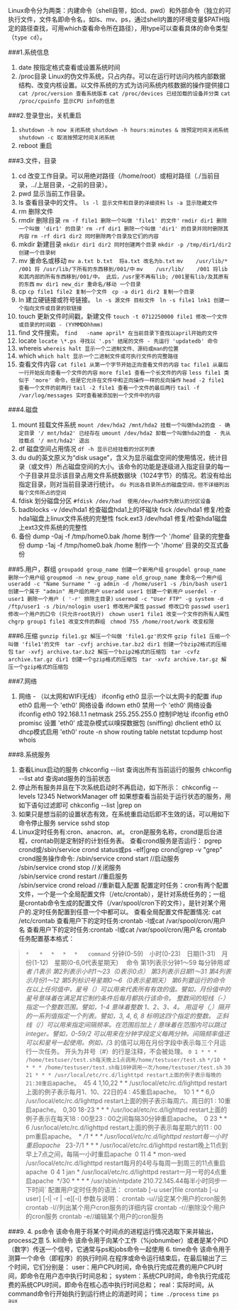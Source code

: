Linux命令分为两类：内建命令（shell自带，如cd、pwd）和外部命令（独立的可执行文件，文件名即命令名，如ls、mv、ps，通过shell内置的环境变量$PATH指定的路径查找，可用which查看命令所在路径），用type可以查看具体的命令类型（`type cd`）。


###1.系统信息
1. date
按指定格式查看或设置系统时间
2. /proc目录
Linux的伪文件系统，只占内存。可以在运行时访问内核内部数据结构、改变内核设置。以文件系统的方式为访问系统内核数据的操作提供接口
`cat /proc/version 查看系统版本`
`cat /proc/devices 已经加载的设备并分类`
`cat /proc/cpuinfo 显示CPU info的信息 `

###2.登录登出，关机重启
1. `shutdown -h now 关闭系统`
`shutdown -h hours:minutes & 按预定时间关闭系统`
`shutdown -c 取消按预定时间关闭系统`
2. reboot 重启

###3.文件，目录
1. cd
改变工作目录。可以用绝对路径（/home/root）或相对路径（./当前目录，../上层目录，-之前的目录）。
2. pwd
显示当前工作目录。
3. ls
查看目录中的文件。
`ls -l 显示文件和目录的详细资料`
`ls -a 显示隐藏文件 `
4. rm
删除文件
5. rmdir
删除目录
`rm -f file1 删除一个叫做 'file1' 的文件'`
`rmdir dir1 删除一个叫做 'dir1' 的目录'`
`rm -rf dir1 删除一个叫做 'dir1' 的目录并同时删除其内容`
`rm -rf dir1 dir2 同时删除两个目录及它们的内容 `
6. mkdir
新建目录
`mkdir dir1 dir2 同时创建两个目录`
`mkdir -p /tmp/dir1/dir2 创建一个目录树 `
6. mv
重命名或移动
`mv a.txt b.txt  将a.txt 改名为b.txt`
`mv    /usr/lib/*    /001 将 /usr/lib/下所有的东西移到/001/中`
`mv    /usr/lib/    /001 将lib和其内部的所有东西移到/001/中。 此后，/usr里不再有lib; /001里有lib/及其原有的东西`
`mv dir1 new_dir 重命名/移动 一个目录 `
6. cp
`cp file1 file2 复制一个文件 `
`cp -a dir1 dir2 复制一个目录 `
7. ln
建立硬链接或符号链接。
`ln -s 源文件 目标文件 `
`ln -s file1 lnk1 创建一个指向文件或目录的软链接 `
8. touch
更新文件时间戳，新建文件
` touch -t 0712250000 file1 修改一个文件或目录的时间戳 - (YYMMDDhhmm) `
11. find
文件搜索。
`find   -name april* 在当前目录下查找以april开始的文件`
12. locate
`locate \*.ps 寻找以 '.ps' 结尾的文件 - 先运行 'updatedb' 命令`
13. whereis
`whereis halt 显示一个二进制文件、源码或man的位置`
14. which
`which halt 显示一个二进制文件或可执行文件的完整路径 `
15. 查看文件内容
`cat file1 从第一个字节开始正向查看文件的内容`
`tac file1 从最后一行开始反向查看一个文件的内容`
`more file1 查看一个长文件的内容`
`less file1 类似于 'more' 命令，但是它允许在文件中和正向操作一样的反向操作`
`head -2 file1 查看一个文件的前两行`
`tail -2 file1 查看一个文件的最后两行`
`tail -f /var/log/messages 实时查看被添加到一个文件中的内容 `

###4.磁盘
1. mount
挂载文件系统
`mount /dev/hda2 /mnt/hda2 挂载一个叫做hda2的盘 - 确定目录 '/ mnt/hda2' 已经存在`
`umount /dev/hda2 卸载一个叫做hda2的盘 - 先从挂载点 '/ mnt/hda2' 退出 `
2. df
磁盘空间占用情况
`df -h 显示已经挂载的分区列表`
3. du
du的英文原义为“disk usage”，含义为显示磁盘空间的使用情况，统计目录（或文件）所占磁盘空间的大小。该命令的功能是逐级进入指定目录的每一个子目录并显示该目录占用文件系统数据块（1024字节）的情况。若没有给出指定目录，则对当前目录进行统计。
`du 列出各目录所占的磁盘空间，但不详细列出每个文件所占的空间`
4. fdisk
划分磁盘分区
`#fdisk /dev/had  使用/dev/had作为默认的分区设备`
5. badblocks -v /dev/hda1 检查磁盘hda1上的坏磁块
fsck /dev/hda1 修复/检查hda1磁盘上linux文件系统的完整性 
fsck.ext3 /dev/hda1 修复/检查hda1磁盘上ext3文件系统的完整性 
6. 备份
dump -0aj -f /tmp/home0.bak /home 制作一个 '/home' 目录的完整备份
dump -1aj -f /tmp/home0.bak /home 制作一个 '/home' 目录的交互式备份 

###5.用户，群组
`groupadd group_name 创建一个新用户组`
`groupdel group_name 删除一个用户组`
`groupmod -n new_group_name old_group_name 重命名一个用户组`
`useradd -c "Name Surname " -g admin -d /home/user1 -s /bin/bash user1 创建一个属于 "admin" 用户组的用户`
`useradd user1 创建一个新用户`
`userdel -r user1 删除一个用户 ( '-r' 排除主目录)`
`usermod -c "User FTP" -g system -d /ftp/user1 -s /bin/nologin user1 修改用户属性`
`passwd 修改口令`
`passwd user1 修改一个用户的口令 (只允许root执行) `
`chown user1 file1 改变一个文件的所有人属性 `
`chgrp group1 file1 改变文件的群组 `
`chmod 755 /home/root/work 改变权限`

###6.压缩
`gunzip file1.gz 解压一个叫做 'file1.gz'的文件`
`gzip file1 压缩一个叫做 'file1'的文件 `
`tar -cvfj archive.tar.bz2 dir1 创建一个bzip2格式的压缩包`
`tar -xvfj archive.tar.bz2 解压一个bzip2格式的压缩包 `
`tar -cvfz archive.tar.gz dir1 创建一个gzip格式的压缩包 `
`tar -xvfz archive.tar.gz 解压一个gzip格式的压缩包 `

###7.网络
1. 网络 - （以太网和WIFI无线）
ifconfig eth0 显示一个以太网卡的配置
ifup eth0 启用一个 'eth0' 网络设备
ifdown eth0 禁用一个 'eth0' 网络设备
ifconfig eth0 192.168.1.1 netmask 255.255.255.0 控制IP地址
ifconfig eth0 promisc 设置 'eth0' 成混杂模式以嗅探数据包 (sniffing)
dhclient eth0 以dhcp模式启用 'eth0'
route -n show routing table 
netstat 
tcpdump 
host
whois

###8.系统服务
1. 查看Linux启动的服务
chkconfig --list 查询出所有当前运行的服务
chkconfig --list atd  查询atd服务的当前状态
2. 停止所有服务并且在下次系统启动时不再启动，如下所示：
chkconfig --levels 12345 NetworkManager off
如果想查看当前处于运行状态的服务，用如下语句过滤即可
chkconfig --list |grep on
3. 如果只是想当前的设置状态有效，在系统重启动后即不生效的话，可以用如下命令停止服务
service sshd stop
4. Linux定时任务有:cron、anacron、at。
cron是服务名称，crond是后台进程，crontab则是定制好的计划任务表。
查看crond服务是否运行：
pgrep crond或/sbin/service crond status或ps -elf|grep crond|grep -v "grep"
crond服务操作命令:
/sbin/service crond start //启动服务  
/sbin/service crond stop //关闭服务  
/sbin/service crond restart //重启服务  
/sbin/service crond reload //重新载入配置
配置定时任务：cron有两个配置文件，一个是一个全局配置文件（/etc/crontab），是针对系统任务的；一组是crontab命令生成的配置文件（/var/spool/cron下的文件），是针对某个用户的.定时任务配置到任意一个中都可以。
查看全局配置文件配置情况: cat /etc/crontab
查看用户下的定时任务:crontab -l或cat /var/spool/cron/用户名
查看用户下的定时任务:crontab -l或cat /var/spool/cron/用户名
crontab任务配置基本格式：
>`*　　*　 *　 *　 *　　command`
分钟(0-59)　小时(0-23)　日期(1-31)　月份(1-12)　星期(0-6,0代表星期天)　 命令
第1列表示分钟1～59 每分钟用*或者 */1表示
第2列表示小时1～23（0表示0点）
第3列表示日期1～31
第4列表示月份1～12
第5列标识号星期0～6（0表示星期天）
第6列要运行的命令
在以上任何值中，星号（*）可以用来代表所有有效的值。譬如，月份值中的星号意味着在满足其它制约条件后每月都执行该命令。
整数间的短线（-）指定一个整数范围。譬如，1-4 意味着整数 1、2、3、4。
用逗号（,）隔开的一系列值指定一个列表。譬如，3, 4, 6, 8 标明这四个指定的整数。
正斜线（/）可以用来指定间隔频率。在范围后加上 /<integer> 意味着在范围内可以跳过 integer。譬如，0-59/2 可以用来在分钟字段定义每两分钟。间隔频率值还可以和星号一起使用。例如，*/3 的值可以用在月份字段中表示每三个月运行一次任务。
开头为井号（#）的行是注释，不会被处理。 
`0 1 * * * /home/testuser/test.sh每天晚上1点调用/home/testuser/test.sh`
`*/10 * * * * /home/testuser/test.sh每10钟调用一次/home/testuser/test.sh`
`30 21 * * * /usr/local/etc/rc.d/lighttpd restart上面的例子表示每晚的21:30重启`apache。`
`45 4 1,10,22 * * /usr/local/etc/rc.d/lighttpd restart上面的例子表示每月1、10、22日的4 : 45重启apache。`
`10 1 * * 6,0 /usr/local/etc/rc.d/lighttpd restart上面的例子表示每周六、周日的1 : 10重启apache。`
`0,30 18-23 * * * /usr/local/etc/rc.d/lighttpd restart上面的例子表示在每天18 : 00至23 : 00之间每隔30分钟重启apache。`
`0 23 * * 6 /usr/local/etc/rc.d/lighttpd restart上面的例子表示每星期六的11 : 00 pm重启apache。`
`* */1 * * * /usr/local/etc/rc.d/lighttpd restart每一小时重启apache`
`* 23-7/1 * * * /usr/local/etc/rc.d/lighttpd restart晚上11点到早上7点之间，每隔一小时重启apache`
`0 11 4 * mon-wed /usr/local/etc/rc.d/lighttpd restart每月的4号与每周一到周三的11点重启apache`
`0 4 1 jan * /usr/local/etc/rc.d/lighttpd restart一月一号的4点重启apache`
`*/30 * * * * /usr/sbin/ntpdate 210.72.145.44每半小时同步一下时间`
配置用户定时任务的语法：
crontab [-u user]file
crontab [-u user] [-l| -r | -e][-i]
参数与说明：
crontab -u//设定某个用户的cron服务
crontab -l//列出某个用户cron服务的详细内容
crontab -r//删除没个用户的cron服务
crontab -e//编辑某个用户的cron服务





###9.
4. ps命令
该命令用于将某个时间点的进程运行情况选取下来并输出，process之意
5. kill命令
该命令用于向某个工作（%jobnumber）或者是某个PID（数字）传送一个信号，它通常与ps和jobs命令一起使用
6. time命令
该命令用于测算一个命令（即程序）的执行时间.在程序或命令运行结束后，在最后输出了三个时间，它们分别是：
user：用户CPU时间，命令执行完成花费的用户CPU时间，即命令在用户态中执行时间总和；
system：系统CPU时间，命令执行完成花费的系统CPU时间，即命令在核心态中执行时间总和；
real：实际时间，从command命令行开始执行到运行终止的消逝时间；
`time ./process`
`time ps aux`